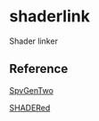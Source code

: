 # shaderlink

Shader linker

## Reference

[SpvGenTwo](https://github.com/rAzoR8/SpvGenTwo)

[SHADERed](https://github.com/dfranx/SHADERed)

